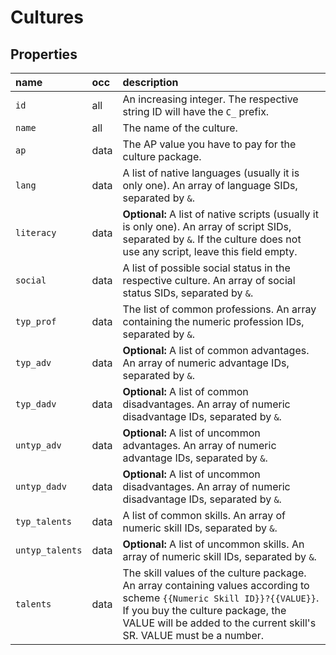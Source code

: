 # Cultures

## Properties

name | occ | description
:--- | :--- | :---
`id` | all | An increasing integer. The respective string ID will have the `C_` prefix.
`name` | all | The name of the culture.
`ap` | data | The AP value you have to pay for the culture package.
`lang` | data | A list of native languages (usually it is only one). An array of language SIDs, separated by `&`.
`literacy` | data | **Optional:** A list of native scripts (usually it is only one). An array of script SIDs, separated by `&`. If the culture does not use any script, leave this field empty.
`social` | data | A list of possible social status in the respective culture. An array of social status SIDs, separated by `&`.
`typ_prof` | data | The list of common professions. An array containing the numeric profession IDs, separated by `&`.
`typ_adv` | data | **Optional:** A list of common advantages. An array of numeric advantage IDs, separated by `&`.
`typ_dadv` | data | **Optional:** A list of common disadvantages. An array of numeric disadvantage IDs, separated by `&`.
`untyp_adv` | data | **Optional:** A list of uncommon advantages. An array of numeric advantage IDs, separated by `&`.
`untyp_dadv` | data | **Optional:** A list of uncommon disadvantages. An array of numeric disadvantage IDs, separated by `&`.
`typ_talents` | data | A list of common skills. An array of numeric skill IDs, separated by `&`.
`untyp_talents` | data | **Optional:** A list of uncommon skills. An array of numeric skill IDs, separated by `&`.
`talents` | data | The skill values of the culture package. An array containing values according to scheme `{{Numeric Skill ID}}?{{VALUE}}`. If you buy the culture package, the VALUE will be added to the current skill's SR. VALUE must be a number.
